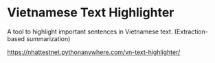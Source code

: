 # Vietnamese Text Highlighter

A tool to highlight important sentences in Vietnamese text. (Extraction-based summarization)

https://nhattestnet.pythonanywhere.com/vn-text-highlighter/
